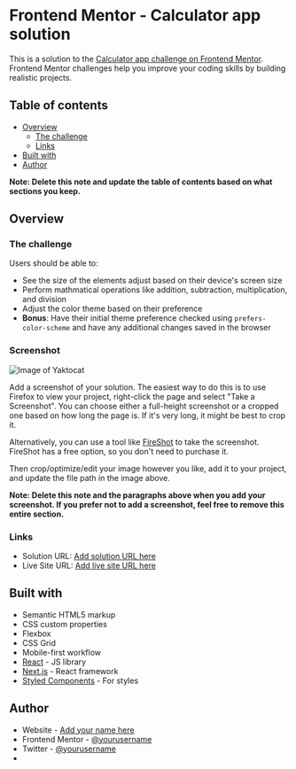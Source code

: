 # Frontend Mentor - Calculator app solution

This is a solution to the [Calculator app challenge on Frontend Mentor](https://www.frontendmentor.io/challenges/calculator-app-9lteq5N29). Frontend Mentor challenges help you improve your coding skills by building realistic projects. 

## Table of contents

- [Overview](#overview)
  - [The challenge](#the-challenge)
  - [Links](#links)
- [Built with](#built-with)
- [Author](#author)

**Note: Delete this note and update the table of contents based on what sections you keep.**

## Overview

### The challenge

Users should be able to:

- See the size of the elements adjust based on their device's screen size
- Perform mathmatical operations like addition, subtraction, multiplication, and division
- Adjust the color theme based on their preference
- **Bonus**: Have their initial theme preference checked using `prefers-color-scheme` and have any additional changes saved in the browser

### Screenshot

![Image of Yaktocat](https://lh3.googleusercontent.com/blTCXWKWZ42YwyemHl8oYSE_5imlY-baplNoHpXcEjTgbCNcOuI0n5Du6g8qN8foRINAsfAZN8susaNMeYtWx2Lh9lqfE2RfQW-GA834d0pFzR_Vi977ThdCNFkqSrefBbSMudg6IGotcMlCrxfzLawWXfSX3ATTUdSUIXYUdbaNq6t7YjgAohwZ-dJ-X7OBm7_RBIGYODf0LizGxHow6Wo3JhspheYO3GgGW9jkL9j62DqRWsJKdcUnWzciice-CHmsIp8YvQSlsh1BcILe7MvKTc078lA0FcsEcN0-IilFsijOM-tJq-ktYt30gRTTlrky2f2JeOrxrzGrPD_T1rrh5WV9OnQkv4m0n6B8jeFIU3Qr4K49Bgh4xLzcFV5R6eMI-_U8f1ceSennBsl740tWP0hsBqzcbEPwXg1yhER-gAaRmYRGOVRZ8UmyWS_8NyOTGggszT9pHY-eth77ZYTf2QeRqkiy-kbHiL20IFnE5V-Hg-Th_3313tjBZDIJRxN84Is8bAX38P_p3Tai8SjZlqWocqyX83UaRjKz0e_4D4SkFa5s2MjsZZWm3FpkmYLQ4S5ASIxKShqpROwLj3UCTR7SbjltFX9IgA-BGz32A7sZ1zidLi2Hn_lwjJpW_HG9J7WTmgnEIr0GDtibeD0gFD1m-lmJIWXe8i2U4sHz_EzGVoFHj15hl_QvjfcD9AY_9WIKqmFbKbjfLvqnjG5p=w150-h123-no?authuser=0)

Add a screenshot of your solution. The easiest way to do this is to use Firefox to view your project, right-click the page and select "Take a Screenshot". You can choose either a full-height screenshot or a cropped one based on how long the page is. If it's very long, it might be best to crop it.

Alternatively, you can use a tool like [FireShot](https://getfireshot.com/) to take the screenshot. FireShot has a free option, so you don't need to purchase it. 

Then crop/optimize/edit your image however you like, add it to your project, and update the file path in the image above.

**Note: Delete this note and the paragraphs above when you add your screenshot. If you prefer not to add a screenshot, feel free to remove this entire section.**

### Links

- Solution URL: [Add solution URL here](https://your-solution-url.com)
- Live Site URL: [Add live site URL here](https://your-live-site-url.com)

## Built with

- Semantic HTML5 markup
- CSS custom properties
- Flexbox
- CSS Grid
- Mobile-first workflow
- [React](https://reactjs.org/) - JS library
- [Next.js](https://nextjs.org/) - React framework
- [Styled Components](https://styled-components.com/) - For styles

## Author

- Website - [Add your name here](https://www.your-site.com)
- Frontend Mentor - [@yourusername](https://www.frontendmentor.io/profile/yourusername)
- Twitter - [@yourusername](https://www.twitter.com/yourusername)
- 
